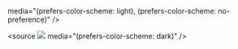 

<picture>
<source
<img src="https://media.giphy.com/media/7xtZt4vTnP5geP4pN5/giphy.gif"/>
media="(prefers-color-scheme: light), (prefers-color-scheme: no-preference)"
/>

<source
<img src="https://media.giphy.com/media/mhGFGeSJLdatz1Ti8Z/giphy.gif"/>
media="(prefers-color-scheme: dark)"
/>

<!--
**chitangchin/Chitangchin** is a ✨ _special_ ✨ repository because its `README.md` (this file) appears on your GitHub profile.

Here are some ideas to get you started:

- 🔭 I’m currently working on ...
- 🌱 I’m currently learning ...
- 👯 I’m looking to collaborate on ...
- 🤔 I’m looking for help with ...
- 💬 Ask me about ...
- 📫 How to reach me: ...
- 😄 Pronouns: ...
- ⚡ Fun fact: ...
-->
